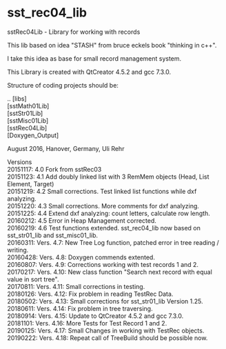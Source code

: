 # sst_rec04_lib

sstRec04Lib - Library for working with records

This lib based on idea "STASH" from bruce eckels book "thinking in c++".

I take this idea as base for small record management system.

This Library is created with QtCreator 4.5.2 and gcc 7.3.0.

Structure of coding projects should be:

.. [libs] <BR>
   [sstMath01Lib] <BR>
   [sstStr01Lib] <BR>
   [sstMisc01Lib] <BR>
   [sstRec04Lib] <BR>
   [Doxygen_Output] <BR>

August 2016, Hanover, Germany, Uli Rehr

Versions <BR>
20151117: 4.0 Fork from sstRec03 <BR>
20151123: 4.1 Add doubly linked list with 3 RemMem objects (Head, List Element, Target) <BR>
20151219: 4.2 Small corrections. Test linked list functions while dxf analyzing. <BR>
20151220: 4.3 Small corrections. More comments for dxf analyzing. <BR>
20151225: 4.4 Extend dxf analyzing: count letters, calculate row length. <BR>
20160212: 4.5 Error in Heap Management corrected. <BR>
20160219: 4.6 Test functions extended. sst_rec04_lib now based on sst_str01_lib and sst_misc01_lib. <BR>
20160311: Vers. 4.7: New Tree Log function, patched error in tree reading / writing.  <BR>
20160428: Vers. 4.8: Doxygen commends extented.  <BR>
20160807: Vers. 4.9: Corrections working with test records 1 and 2.  <BR>
20170217: Vers. 4.10: New class function "Search next record with equal value in sort tree".  <BR>
20170811: Vers. 4.11: Small corrections in testing. <BR>
20180126: Vers. 4.12: Fix problem in reading TestRec Data. <BR>
20180502: Vers. 4.13: Small corrections for sst_str01_lib Version 1.25. <BR>
20180611: Vers. 4.14: Fix problem in tree traversing. <BR>
20180914: Vers. 4.15: Update to QtCreator 4.5.2 and gcc 7.3.0. <BR>
20181101: Vers. 4.16: More Tests for Test Record 1 and 2. <BR>
20190125: Vers. 4.17: Small Changes in working with TestRec objects. <BR>
20190222: Vers. 4.18: Repeat call of TreeBuild should be possible now. <BR>
